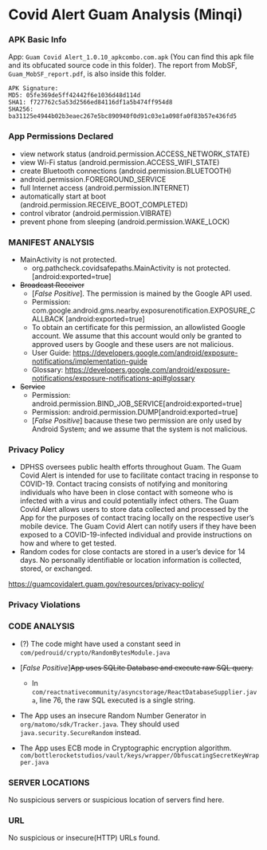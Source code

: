 <!-- # Instuction from slack
When you analyze an app, don't have to write the report straightaway. Note the following:
1. What permissions are being used
2. What features of the device the app is using (e.g., storage, Bluetooth, location, etc.)
3. What is the app's privacy policy.
4. Is the app violating its own privacy policy. How?

For each app, keep a note of these points. At the end of the semester you should compile them in a report.  -->

# Covid Alert Guam Analysis (Minqi) 
### APK Basic Info
App: `Guam Covid Alert_1.0.10_apkcombo.com.apk` (You can find this apk file and its obfucated source code in this folder). The report from MobSF, ```Guam_MobSF_report.pdf```, is also inside this folder. 

```
APK Signature:
MD5: 05fe369de5ff42442f6e1036d48d114d
SHA1: f727762c5a53d2566ed84116df1a5b474ff954d8
SHA256: ba31125e4944b02b3eaec267e5bc890940f0d91c03e1a098fa0f83b57e436fd5
```

### App Permissions Declared
  - view network status (android.permission.ACCESS_NETWORK_STATE)
  - view Wi-Fi status (android.permission.ACCESS_WIFI_STATE)
  - create Bluetooth connections (android.permission.BLUETOOTH)
  - android.permission.FOREGROUND_SERVICE
  - full Internet access (android.permission.INTERNET)
  - automatically start at boot (android.permission.RECEIVE_BOOT_COMPLETED)
  - control vibrator (android.permission.VIBRATE)
  - prevent phone from sleeping (android.permission.WAKE_LOCK)

### MANIFEST ANALYSIS
 - MainActivity is not protected.
   - org.pathcheck.covidsafepaths.MainActivity is not protected. [android:exported=true]
 - ~~Broadcast Receiver~~
   - [*False Positive*]. The permission is mained by the Google API used.
   - Permission: com.google.android.gms.nearby.exposurenotification.EXPOSURE_CALLBACK
   [android:exported=true]
   - To obtain an certificate for this permission, an allowlisted Google account. We assume that this account would only be granted to approved users by Google and these users are not malicious. 
   - User Guide: https://developers.google.com/android/exposure-notifications/implementation-guide
   - Glossary: https://developers.google.com/android/exposure-notifications/exposure-notifications-api#glossary
 - ~~Service~~ 
    - Permission: android.permission.BIND_JOB_SERVICE[android:exported=true] 
    - Permission: android.permission.DUMP[android:exported=true]
    - [*False Positive*] bacause these two permission are only used by Android System; and we assume that the system is not malicious.


 
### Privacy Policy
- DPHSS oversees public health efforts throughout Guam. The Guam Covid Alert is intended for use to facilitate contact tracing in response to COVID-19. Contact tracing consists of notifying and monitoring individuals who have been in close contact with someone who is infected with a virus and could potentially infect others. The Guam Covid Alert allows users to store data collected and processed by the App for the purposes of contact tracing locally on the respective user’s mobile device. The Guam Covid Alert can notify users if they have been exposed to a COVID-19-infected individual and provide instructions on how and where to get tested.
- Random codes for close contacts are stored in a user’s device for 14 days. No personally identifiable or location information is collected, stored, or exchanged.

https://guamcovidalert.guam.gov/resources/privacy-policy/

### Privacy Violations
<!-- The app says no location info collected, but it has the function to find the location of nearby testing site. And the app uses GPS location API in `e/b/a/m.java`.
- This file imports and uses `android.location.Location`, `android.location.LocationManager`
- The function `c()`, from line 480 to 553, access `android.permission.ACCESS_COARSE_LOCATION` and `android.permission.ACCESS_FINE_LOCATION` permissions. Neither of the permission here is declared in the manifest file.
- In function above, it also uses `getLastKnownLocation("network")` to access the location where the user connects to the Internet last time.

Therefore, this is clearly a violation of the privacy policy made on the app official website.


~~Although this function might be just a Twilight Manager that uses location to calculate the sun rise/down time.~~
Method `c()` is found to have a high degree of resemblance to method `getLastKnowLocation()` and `updateState()` in `androidx\appcompat\app\TwilightManager.java` from `Covid Alert ND & WY_v1.2 `. It is believed that method `c()` is implementing a self-difined `isNight()`, although the reason why they would need this method remains unknown. Yet the app has never the less violating the privacy policy by accessing location of the user in method `c()`. See the code comparison in `comparison.md` under this folder. -->

### CODE ANALYSIS
- (?) The code might have used a constant seed in `com/pedrouid/crypto/RandomBytesModule.java`
<!-- - The App uses an insecure Random Number Generator, java.util.Random. This should be replaced by java.secure.SecureRandom.
  - h/a/j1/f0.java
    h/a/k1/g.java
    h/a/j1/h0.java
    h/a/j1/n2.java
    h/a/n1/a.java
- [*False Positive*] ~~Files may contain hardcoded sensitive information like usernames, passwords, keys etc~~. After manually checked all the file containing this warning, the hardcoded information are only normal constants; no hardcoded password exists. -->
- [*False Positive*]~~App uses SQLite Database and execute raw SQL query.~~
  - In `com/reactnativecommunity/asyncstorage/ReactDatabaseSupplier.java`, line 76, the raw SQL executed is a single string.

- The App uses an insecure Random Number Generator in `org/matomo/sdk/Tracker.java`. They should used `java.security.SecureRandom` instead.

- The App uses ECB mode in Cryptographic encryption algorithm. `com/bottlerocketstudios/vault/keys/wrapper/ObfuscatingSecretKeyWrapper.java`
<!-- - [*False Positive*] ~~App creates temp file. Sensitive information should never be written into a temp file.~~
  - In `b/q/d.java`, the function `public static void a(ZipFile zipFile, ZipEntry zipEntry, File file, String str)` creates the temp file to temperarely store the data from ZipFile input stream.
  - In `b/s/l.java`, the function `public final void a(File file)` uses the temp file to store the input `file`. This function is called in `b\s\l.java` function `public final void b()` to copy database file.
  - In both case, the temperary files are deleted after use. -->




### SERVER LOCATIONS
No suspicious servers or suspicious location of servers find here.

### URL
No suspicious or insecure(HTTP) URLs found.
<!-- Lots of http URLs found in the app. Most of them are android/google sites or other open source websites. This might leak some info when requesting, but it won't cause any later leaking in a normal setting, because the servers forces HTTPS on server's end after manually testing. For a full list of the HTTP URLs, please check the URL section `CO_MobSF_report.pdf`.

However, since the app allows the use of HTTP, it is vulnerable to Man-In-The-Middle attack. The attacker can talk to the app using HTTP but using HTTPS with the server. There might be potential info leaks made here. -->
